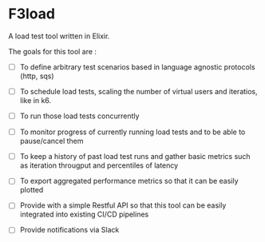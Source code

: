 # F3load

A load test tool written in Elixir.

The goals for this tool are :

- [ ]  To define arbitrary test scenarios based in language agnostic protocols (http, sqs)
- [ ]  To schedule load tests, scaling the number of virtual users and iteratios, like in k6.
- [ ]  To run those load tests concurrently
- [ ]  To monitor progress of currently running load tests and to be able to pause/cancel them
- [ ]  To keep a history of past load test runs and gather basic metrics such as iteration througput and percentiles of latency
- [ ]  To export aggregated performance metrics so that it can be easily plotted
- [ ] Provide with a simple Restful API so that this tool can be easily integrated into existing CI/CD pipelines
- [ ] Provide notifications via Slack


